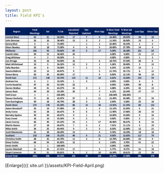 ```yaml
---
layout: post
title: Field KPI's
---
```



![April Field](/assets/KPI-Field-April.png)

[Enlarge]({{ site.url }}/assets/KPI-Field-April.png)
